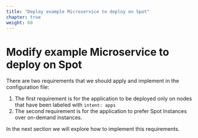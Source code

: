 ```yaml
---
title: "Deploy example Microservice to deploy on Spot"
chapter: true
weight: 60
---
```


# Modify example Microservice to deploy on Spot

There are two requirements that we should apply and implement in the configuration file:

 1. The first requirement is for the application to be deployed only on nodes that have been labeled with `intent: apps`
 2. The second requirement is for the application to prefer Spot Instances over on-demand instances.


In the next section we will explore how to implement this requirements.